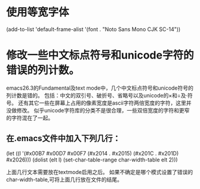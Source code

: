 # 使用等宽字体

(add-to-list 'default-frame-alist
 '(font . "Noto Sans Mono CJK SC-14"))

# 修改一些中文标点符号和unicode字符的错误的列计数。

emacs26.3的Fundamental及text mode中，几个中文标点符号和unicode符号的列计数是错的。
包括：中文的双引号、破折号、省略号以及unicode的×和÷及·符号。
还有其它一些在屏幕上占用的像素宽度是ascii字符两倍宽度的字符，这里并没做修改。
似乎unicode字符库的分类不是很合理，一些双倍宽度的字符和更窄的字符混在了一起。

## 在.emacs文件中加入下列几行：

(let ((l '(#x00B7 #x00D7 #x00F7
           (#x2014 . #x2015)
           (#x201C . #x201D) #x2026)))
  (dolist (elt l)
    (set-char-table-range char-width-table elt 2)))

上面几行文本需要放在textmode启用之后。
如果不确定是哪个模式设置了错误的char-width-table,可将上面几行放在文件的结尾。

